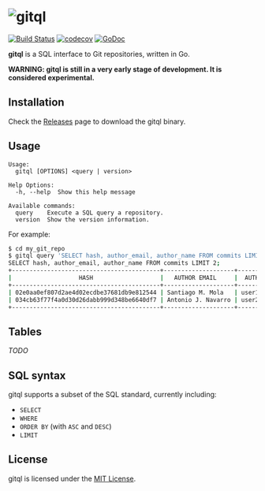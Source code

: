 # ![gitql](https://rawgit.com/gitql/gitql/master/gitql-logo.svg)

[![Build Status](https://travis-ci.org/gitql/gitql.svg?branch=master)](https://travis-ci.org/gitql/gitql) [![codecov](https://codecov.io/gh/gitql/gitql/branch/master/graph/badge.svg)](https://codecov.io/gh/gitql/gitql) [![GoDoc](https://godoc.org/github.com/gitql/gitql?status.svg)](https://godoc.org/github.com/gitql/gitql)

**gitql** is a SQL interface to Git repositories, written in Go.

**WARNING: gitql is still in a very early stage of development. It is considered experimental.**

## Installation

Check the [Releases](https://github.com/gitql/gitql/releases) page to download
the gitql binary.

## Usage

```
Usage:
  gitql [OPTIONS] <query | version>

Help Options:
  -h, --help  Show this help message

Available commands:
  query    Execute a SQL query a repository.
  version  Show the version information.
```

For example:

```bash
$ cd my_git_repo
$ gitql query 'SELECT hash, author_email, author_name FROM commits LIMIT 2;' 
SELECT hash, author_email, author_name FROM commits LIMIT 2;
+------------------------------------------+--------------------+---------------+
|                   HASH                   |   AUTHOR EMAIL     |  AUTHOR NAME  |
+------------------------------------------+--------------------+---------------+
| 02e0aa0ef807d2ae4d02ecdbe37681db9e812544 | Santiago M. Mola   | user1@test.io |
| 034cb63f77f4a0d30d26dabb999d348be6640df7 | Antonio J. Navarro | user2@test.io |
+------------------------------------------+--------------------+---------------+
```

## Tables

*TODO*

## SQL syntax

gitql supports a subset of the SQL standard, currently including:

* `SELECT`
* `WHERE`
* `ORDER BY` (with `ASC` and `DESC`)
* `LIMIT`

## License

gitql is licensed under the [MIT License](https://github.com/gitql/gitql/blob/master/LICENSE).
